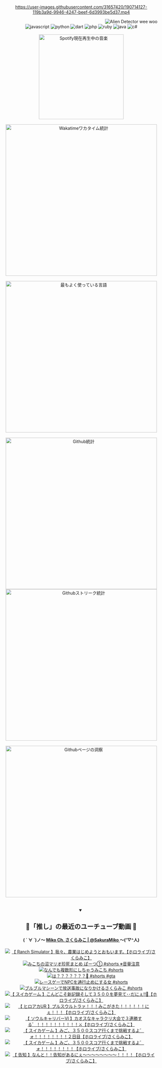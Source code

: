 <!-- START: HERO IMAGE GIF ////////// ////////// ////////// -->
<!-- <img src="@/../assets/img/gaming/ghost-of-tsushima.gif" width="100%"  alt="nellyXinwei's Hero Gif Image"/> -->
<!-- END: HERO IMAGE GIF ////////// ////////// ////////// -->

<div align="center" >  
  
<!-- START:ワンピース 第1015話「ルフィはRED ROCを使う」 -->
<https://user-images.githubusercontent.com/31657420/190714127-119b3a9d-9946-4247-beef-6d3993be5d37.mp4>
<!-- END:ワンピース 第1015話「ルフィはRED ROCを使う」 -->

<!-- START:VISITOR COUNTER -->
<div width="100%" align="right">
<img src="https://komarev.com/ghpvc/?username=nellyXinwei&label=🛸&color=grey&style=for-the-badge&labelcolor=ffffff" alt="Alien Detector wee woo"/>
</div>
<!-- END:VISITOR COUNTER -->

<!-- START: PROGRAMMING LANGUAGES -->
<!-- 色彩 Color Scheme:
#961E3A, #8A0D42, #5A0640, #4F265E, #2B355A, #3E759B, #CC4246,
#BB2649, #AD1052, #700750, #633075, #364270, #4E92C2, #FF5357
Sauce: https://www.webcreatorbox.com/inspiration/pantone-2023
-->

<img src="https://img.shields.io/badge/javascript%20-%23BB2649.svg?&style=for-the-badge&logo=javascript&logoColor=white&labelColor=961E3A" alt="javascript"/>
<img src="https://img.shields.io/badge/python%20-%23AD1052.svg?&style=for-the-badge&logo=python&logoColor=white&labelColor=8A0D42" alt="python" />
<img src="https://img.shields.io/badge/dart%20-%23700750.svg?&style=for-the-badge&logo=dart&logoColor=white&labelColor=5A0640" alt="dart"/>
<img src="https://img.shields.io/badge/php%20-%23633075.svg?&style=for-the-badge&logo=php&logoColor=white&labelColor=4F265E" alt="php"/>
<img src="https://img.shields.io/badge/ruby%20-%23364270.svg?&style=for-the-badge&logo=ruby&logoColor=white&labelColor=2B355A" alt="ruby"/>
<img src="https://img.shields.io/badge/java%20-%234E92C2.svg?&style=for-the-badge&logo=openjdk&logoColor=white&labelColor=3E759B" alt="java"/>
<img src="https://img.shields.io/badge/c%23-%23FF5357.svg?style=for-the-badge&logo=c-sharp&logoColor=white&labelColor=CC4246" alt="c#"/>  
<!-- END: PROGRAMMING LANGUAGES -->

<br>
<br>

<!-- START: MUSIC STATUS -->
  <!-- <a href="https://newojima-gsrs-20220114.vercel.app/api/now-playing?open">
    <img src="https://newojima-gsrs-20220114.vercel.app/api/now-playing" alt="Spotify現在再生中の音楽">
  </a> -->
  <img src="https://newojima-grss-20230114.vercel.app/api/spotify?border_color=transparent" alt="Spotify現在再生中の音楽" width="280px">
<!-- END: MUSIC STATUS -->

<br>
<br>

<!-- START: GITHUB STATUS -->
<!-- 色彩 Color Scheme:  #BB2649, #AD1052, #700750, #633075 -->
<img align="center" src="https://newojima-grs-20230109.vercel.app/api/wakatime?username=newojima&layout=compact&langs_count=10&locale=ja&hide_title=false&title_color=fff&hide_border=true&text_color=fff&bg_color=BB2649,BB2649,633075,633075&hide=other,css,html,bash,xml,git%20config,makefile,properties,yaml,markdown,text,json,jsx" alt="Wakatimeワカタイム統計" width="500px"/>

<br>
<br>

<!-- 色彩 Color Scheme:  #633075, #364270, #4E92C2 -->
  <img align="center" src="https://newojima-grs-20230109.vercel.app/api/top-langs?username=newojima&layout=compact&text_color=fff&icon_color=fff&hide_border=true&&locale=ja&hide_title=false&title_color=fff&include_all_commits=true&card_width=445&langs_count=11&hide=c%23,powershell,shaderlab,hlsl,makefile,jupyter%20notebook,python,html,css,shell,batchfile,less,liquid,hack,scss&bg_color=4F265E,633075,4E92C2" alt="最もよく使っている言語" width="500px"/>

<br>
<br>

<!-- 色彩 Color Scheme:  #4E92C2, #FF5357 -->
  <img align="center" src="https://newojima-grs-20230109.vercel.app/api?username=newojima&rank_icon=github&show_icons=true&&locale=ja&title_color=fff&text_color=fff&icon_color=fff&hide_border=true&hide_title=false&count_private=true&include_all_commits=true&card_width=495&disable_animations=true&bg_color=4E92C2,4E92C2,FF5357" alt="Github統計" width="500px"/>

<br>

<img align="center" src="https://streak-stats.demolab.com?user=newojima&theme=dark&hide_border=true&locale=ja&ring=BB2649&stroke=222222&background=151515&sideLabels=BB2649&currStreakLabel=ffffff&border=BB2649&fire=FF5357&currStreakNum=ffffff&sideNums=FF5357&dates=ffffff" alt="Githubストリーク統計" width="500px"/>

<br>
<br>

  <img align="center" width="500px" src="@/../assets/img/page-insights.svg" alt="Githubページの洞察"/>
  
</div>
<!-- END: GITHUB STATUS -->

<br>
<br>

<div align="center">
<details open>
  <summary>

  </summary>

  <h2 align="center">🌸「推し」の最近のユーチューブ動画 🌸</h2>
  <h4>
  ( ´ ∀ `)ノ～ 
  <a href="https://www.youtube.com/@SakuraMiko">Miko Ch. さくらみこ | @SakuraMiko
  </a>
   ～('▽^人)
  </h4>

  <!-- BEGIN YOUTUBE-CARDS -->
<a href="https://www.youtube.com/watch?v=uaFk4AYbfDo"><img src="https://ytcards.demolab.com/?id=uaFk4AYbfDo&title=%E3%80%90+Ranch+Simulator+%E3%80%91%E6%88%91%E3%80%85%E3%80%81%E8%BE%B2%E6%A5%AD%E3%81%AF%E3%81%98%E3%82%81%E3%82%88%E3%81%86%E3%81%A8%E3%81%8A%E3%82%82%E3%81%84%E3%81%BE%E3%81%99%E3%80%82%E3%80%90%E3%83%9B%E3%83%AD%E3%83%A9%E3%82%A4%E3%83%96%2F%E3%81%95%E3%81%8F%E3%82%89%E3%81%BF%E3%81%93%E3%80%91&lang=ja&timestamp=1696959442&background_color=%230d1117&title_color=%23ffffff&stats_color=%23dedede&max_title_lines=1&width=187&border_radius=5&duration=13049" alt="【 Ranch Simulator 】我々、農業はじめようとおもいます。【ホロライブ/さくらみこ】" title="【 Ranch Simulator 】我々、農業はじめようとおもいます。【ホロライブ/さくらみこ】"></a>
<a href="https://www.youtube.com/watch?v=_yOmFNqD5aU"><img src="https://ytcards.demolab.com/?id=_yOmFNqD5aU&title=%E3%81%BF%E3%81%93%E3%81%A1%E3%81%AE%E6%B2%BC%E3%83%9E%E3%83%AA%E3%82%AA%E7%8F%8D%E6%AD%BB%E3%81%BE%E3%81%A8%E3%82%81+%E3%81%B1%E3%83%BC%E3%81%A4%E2%91%A0+%23shorts+%E2%80%BB%E9%9F%B3%E9%87%8F%E6%B3%A8%E6%84%8F&lang=ja&timestamp=1696932122&background_color=%230d1117&title_color=%23ffffff&stats_color=%23dedede&max_title_lines=1&width=187&border_radius=5&duration=43" alt="みこちの沼マリオ珍死まとめ ぱーつ① #shorts ※音量注意" title="みこちの沼マリオ珍死まとめ ぱーつ① #shorts ※音量注意"></a>
<a href="https://www.youtube.com/watch?v=dO3tSyhPUvA"><img src="https://ytcards.demolab.com/?id=dO3tSyhPUvA&title=%E3%81%AA%E3%82%93%E3%81%A7%E3%82%82%E8%A4%87%E6%95%B0%E5%BD%A2%E3%81%AB%E3%81%97%E3%81%A1%E3%82%83%E3%81%86%E3%81%BF%E3%81%93%E3%81%A1+%23shorts&lang=ja&timestamp=1696842033&background_color=%230d1117&title_color=%23ffffff&stats_color=%23dedede&max_title_lines=1&width=187&border_radius=5&duration=35" alt="なんでも複数形にしちゃうみこち #shorts" title="なんでも複数形にしちゃうみこち #shorts"></a>
<a href="https://www.youtube.com/watch?v=D4g1Pcz4Pkc"><img src="https://ytcards.demolab.com/?id=D4g1Pcz4Pkc&title=%E3%81%AF%EF%BC%9F%EF%BC%9F%EF%BC%9F%EF%BC%9F%EF%BC%9F%EF%BC%9F%EF%BC%9F%F0%9F%A6%84+%23shorts+%23gta&lang=ja&timestamp=1696752004&background_color=%230d1117&title_color=%23ffffff&stats_color=%23dedede&max_title_lines=1&width=187&border_radius=5&duration=34" alt="は？？？？？？？🦄 #shorts #gta" title="は？？？？？？？🦄 #shorts #gta"></a>
<a href="https://www.youtube.com/watch?v=3flc62soxTQ"><img src="https://ytcards.demolab.com/?id=3flc62soxTQ&title=%E3%83%AC%E3%83%BC%E3%82%B9%E3%82%B2%E3%83%BC%E3%81%A7NPC%E3%82%92%E9%80%9A%E8%A1%8C%E6%AD%A2%E3%82%81%E3%81%AB%E3%81%99%E3%82%8B%E5%A5%B3+%23shorts&lang=ja&timestamp=1696665604&background_color=%230d1117&title_color=%23ffffff&stats_color=%23dedede&max_title_lines=1&width=187&border_radius=5&duration=42" alt="レースゲーでNPCを通行止めにする女 #shorts" title="レースゲーでNPCを通行止めにする女 #shorts"></a>
<a href="https://www.youtube.com/watch?v=8UHgK7UN_R4"><img src="https://ytcards.demolab.com/?id=8UHgK7UN_R4&title=%E3%83%96%E3%83%AB%E3%83%96%E3%83%AB%E3%83%9E%E3%82%B7%E3%83%BC%E3%83%B3%E3%81%A7%E6%94%BE%E9%80%81%E4%BA%8B%E6%95%85%E3%81%AB%E3%81%AA%E3%82%8A%E3%81%8B%E3%81%91%E3%82%8B%E3%81%95%E3%81%8F%E3%82%89%E3%81%BF%E3%81%93+%23shorts&lang=ja&timestamp=1696665603&background_color=%230d1117&title_color=%23ffffff&stats_color=%23dedede&max_title_lines=1&width=187&border_radius=5&duration=40" alt="ブルブルマシーンで放送事故になりかけるさくらみこ #shorts" title="ブルブルマシーンで放送事故になりかけるさくらみこ #shorts"></a>
<a href="https://www.youtube.com/watch?v=5sgyKIfJunI"><img src="https://ytcards.demolab.com/?id=5sgyKIfJunI&title=%E3%80%90+%E3%82%B9%E3%82%A4%E3%82%AB%E3%82%B2%E3%83%BC%E3%83%A0+%E3%80%91%E3%81%93%E3%82%93%E3%81%A9%E3%81%93%E3%81%9D%E6%96%B0%E8%A8%98%E9%8C%B2%E3%81%9D%E3%81%97%E3%81%A6%EF%BC%93%EF%BC%95%EF%BC%90%EF%BC%90%E3%82%92%E5%A4%A2%E8%A6%8B%E3%81%A6%EF%BD%A5%EF%BD%A5%E3%81%A0%E3%81%AB%E3%81%87%E2%80%BC%F0%9F%8D%89%E3%80%90%E3%83%9B%E3%83%AD%E3%83%A9%E3%82%A4%E3%83%96%2F%E3%81%95%E3%81%8F%E3%82%89%E3%81%BF%E3%81%93%E3%80%91&lang=ja&timestamp=1696531148&background_color=%230d1117&title_color=%23ffffff&stats_color=%23dedede&max_title_lines=1&width=187&border_radius=5&duration=15573" alt="【 スイカゲーム 】こんどこそ新記録そして３５００を夢見て･･だにぇ‼🍉【ホロライブ/さくらみこ】" title="【 スイカゲーム 】こんどこそ新記録そして３５００を夢見て･･だにぇ‼🍉【ホロライブ/さくらみこ】"></a>
<a href="https://www.youtube.com/watch?v=maXwmfPuOg0"><img src="https://ytcards.demolab.com/?id=maXwmfPuOg0&title=%E3%80%90+%E3%83%92%E3%83%AD%E3%82%A2%E3%82%ABUR+%E3%80%91%E3%83%97%E3%83%AB%E3%82%B9%E3%82%A6%E3%83%AB%E3%83%88%E3%83%A9%E3%82%A1%EF%BC%81%EF%BC%81%EF%BC%81%E3%81%BF%E3%81%93%E3%81%8C%E3%81%8D%E3%81%9F%EF%BC%81%EF%BC%81%EF%BC%81%EF%BC%81%EF%BC%81%EF%BC%81%E3%81%AB%E3%81%87%EF%BC%81%EF%BC%81%EF%BC%81%E3%80%90%E3%83%9B%E3%83%AD%E3%83%A9%E3%82%A4%E3%83%96%2F%E3%81%95%E3%81%8F%E3%82%89%E3%81%BF%E3%81%93%E3%80%91&lang=ja&timestamp=1696507945&background_color=%230d1117&title_color=%23ffffff&stats_color=%23dedede&max_title_lines=1&width=187&border_radius=5&duration=5546" alt="【 ヒロアカUR 】プルスウルトラァ！！！みこがきた！！！！！！にぇ！！！【ホロライブ/さくらみこ】" title="【 ヒロアカUR 】プルスウルトラァ！！！みこがきた！！！！！！にぇ！！！【ホロライブ/さくらみこ】"></a>
<a href="https://www.youtube.com/watch?v=ltSY76x6qCw"><img src="https://ytcards.demolab.com/?id=ltSY76x6qCw&title=%E3%80%90+%E3%82%BD%E3%82%A6%E3%83%AB%E3%82%AD%E3%83%A3%E3%83%AA%E3%83%90%E3%83%BC%E2%85%A5+%E3%80%91%E3%82%AB%E3%82%AA%E3%82%B9%E3%81%AA%E3%82%AD%E3%83%A3%E3%83%A9%E3%82%AF%E3%83%AA%E5%A4%A7%E4%BC%9A%E3%81%A7%EF%BC%93%E9%80%A3%E5%8B%9D%E3%81%99%E3%82%8B%E3%82%9B%EF%BC%81%EF%BC%81%EF%BC%81%EF%BC%81%EF%BC%81%EF%BC%81%EF%BC%81%EF%BC%81%EF%BC%81%EF%BC%81%E2%9A%94%E3%80%90%E3%83%9B%E3%83%AD%E3%83%A9%E3%82%A4%E3%83%96%2F%E3%81%95%E3%81%8F%E3%82%89%E3%81%BF%E3%81%93%E3%80%91&lang=ja&timestamp=1696431498&background_color=%230d1117&title_color=%23ffffff&stats_color=%23dedede&max_title_lines=1&width=187&border_radius=5&duration=8638" alt="【 ソウルキャリバーⅥ 】カオスなキャラクリ大会で３連勝する゛！！！！！！！！！！⚔【ホロライブ/さくらみこ】" title="【 ソウルキャリバーⅥ 】カオスなキャラクリ大会で３連勝する゛！！！！！！！！！！⚔【ホロライブ/さくらみこ】"></a>
<a href="https://www.youtube.com/watch?v=iCsdMz_SpFw"><img src="https://ytcards.demolab.com/?id=iCsdMz_SpFw&title=%E3%80%90+%E3%82%B9%E3%82%A4%E3%82%AB%E3%82%B2%E3%83%BC%E3%83%A0+%E3%80%91%E3%81%BF%E3%81%94%E3%80%81%EF%BC%93%EF%BC%95%EF%BC%90%EF%BC%90%E3%82%B9%E3%82%B3%E3%82%A2%E8%A1%8C%E3%81%8F%E3%81%BE%E3%81%A7%E6%8C%91%E6%88%A6%E3%81%99%E3%82%8B%E3%82%88%E3%82%9B%E3%82%A9%EF%BC%81%EF%BC%81%EF%BC%81%EF%BC%81%EF%BC%81%EF%BC%81%EF%BC%81%EF%BC%81%EF%BC%92%E6%97%A5%E7%9B%AE%E3%80%90%E3%83%9B%E3%83%AD%E3%83%A9%E3%82%A4%E3%83%96%2F%E3%81%95%E3%81%8F%E3%82%89%E3%81%BF%E3%81%93%E3%80%91&lang=ja&timestamp=1696258259&background_color=%230d1117&title_color=%23ffffff&stats_color=%23dedede&max_title_lines=1&width=187&border_radius=5&duration=16276" alt="【 スイカゲーム 】みご、３５００スコア行くまで挑戦するよ゛ォ！！！！！！！！２日目【ホロライブ/さくらみこ】" title="【 スイカゲーム 】みご、３５００スコア行くまで挑戦するよ゛ォ！！！！！！！！２日目【ホロライブ/さくらみこ】"></a>
<a href="https://www.youtube.com/watch?v=oGvxrM2XdNU"><img src="https://ytcards.demolab.com/?id=oGvxrM2XdNU&title=%E3%80%90+%E3%82%B9%E3%82%A4%E3%82%AB%E3%82%B2%E3%83%BC%E3%83%A0+%E3%80%91%E3%81%BF%E3%81%94%E3%80%81%EF%BC%93%EF%BC%95%EF%BC%90%EF%BC%90%E3%82%B9%E3%82%B3%E3%82%A2%E8%A1%8C%E3%81%8F%E3%81%BE%E3%81%A7%E6%8C%91%E6%88%A6%E3%81%99%E3%82%8B%E3%82%88%E3%82%9B%E3%82%A9%EF%BC%81%EF%BC%81%EF%BC%81%EF%BC%81%EF%BC%81%EF%BC%81%EF%BC%81%EF%BC%81%E3%80%90%E3%83%9B%E3%83%AD%E3%83%A9%E3%82%A4%E3%83%96%2F%E3%81%95%E3%81%8F%E3%82%89%E3%81%BF%E3%81%93%E3%80%91&lang=ja&timestamp=1696185265&background_color=%230d1117&title_color=%23ffffff&stats_color=%23dedede&max_title_lines=1&width=187&border_radius=5&duration=31121" alt="【 スイカゲーム 】みご、３５００スコア行くまで挑戦するよ゛ォ！！！！！！！！【ホロライブ/さくらみこ】" title="【 スイカゲーム 】みご、３５００スコア行くまで挑戦するよ゛ォ！！！！！！！！【ホロライブ/さくらみこ】"></a>
<a href="https://www.youtube.com/watch?v=Eit89cEL4V4"><img src="https://ytcards.demolab.com/?id=Eit89cEL4V4&title=%E3%80%90+%E5%91%8A%E7%9F%A5+%E3%80%91%E3%81%AA%E3%82%93%E3%81%A8%EF%BC%81%EF%BC%81%E5%91%8A%E7%9F%A5%E3%81%8C%E3%81%82%E3%82%8B%E3%81%AB%E3%81%87%EF%BD%9E%EF%BD%9E%EF%BD%9E%EF%BD%9E%EF%BD%9E%EF%BD%9E%EF%BD%9E%EF%BD%9E%EF%BC%81%EF%BC%81%EF%BC%81%EF%BC%81%E3%80%90%E3%83%9B%E3%83%AD%E3%83%A9%E3%82%A4%E3%83%96%2F%E3%81%95%E3%81%8F%E3%82%89%E3%81%BF%E3%81%93%E3%80%91&lang=ja&timestamp=1696079947&background_color=%230d1117&title_color=%23ffffff&stats_color=%23dedede&max_title_lines=1&width=187&border_radius=5&duration=4079" alt="【 告知 】なんと！！告知があるにぇ～～～～～～～～！！！！【ホロライブ/さくらみこ】" title="【 告知 】なんと！！告知があるにぇ～～～～～～～～！！！！【ホロライブ/さくらみこ】"></a>
<!-- END YOUTUBE-CARDS -->

</div>
  
</details>
